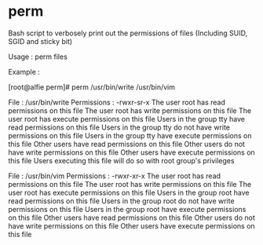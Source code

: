 # perm
Bash script to verbosely print out the permissions of files (Including SUID, SGID and sticky bit)

Usage : perm files

Example :

[root@alfie perm]# perm /usr/bin/write /usr/bin/vim

File : /usr/bin/write
Permissions : -rwxr-sr-x
The user root has read permissions on this file
The user root has write permissions on this file
The user root has execute permissions on this file
Users in the group tty have read permissions on this file
Users in the group tty do not have write permissions on this file
Users in the group tty have execute permissions on this file
Other users have read permissions on this file
Other users do not have write permissions on this file
Other users have execute permissions on this file
Users executing this file will do so with root group's privileges

File : /usr/bin/vim
Permissions : -rwxr-xr-x
The user root has read permissions on this file
The user root has write permissions on this file
The user root has execute permissions on this file
Users in the group root have read permissions on this file
Users in the group root do not have write permissions on this file
Users in the group root have execute permissions on this file
Other users have read permissions on this file
Other users do not have write permissions on this file
Other users have execute permissions on this file
